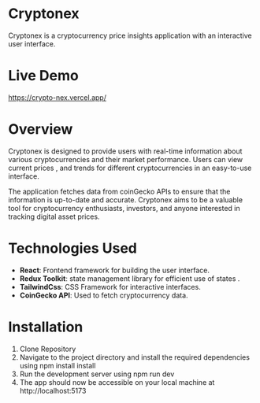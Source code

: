 
# Cryptonex

Cryptonex is a cryptocurrency price insights application with an interactive user interface.

# Live Demo 

https://crypto-nex.vercel.app/

# Overview

Cryptonex is designed to provide users with real-time information about various cryptocurrencies and their market performance. Users can view current prices , and trends for different cryptocurrencies in an easy-to-use interface.

The application fetches data from coinGecko APIs to ensure that the information is up-to-date and accurate. Cryptonex aims to be a valuable tool for cryptocurrency enthusiasts, investors, and anyone interested in tracking digital asset prices.


# Technologies Used

- **React**: Frontend framework for building the user interface.
- **Redux Toolkit**: state management library for efficient use of states .
- **TailwindCss**: CSS Framework for interactive interfaces.
- **CoinGecko API**: Used to fetch cryptocurrency data.

# Installation

1. Clone Repository
2. Navigate to the project directory and install the required dependencies using npm install install
3. Run the development server using npm run dev
4. The app should now be accessible on your local machine at http://localhost:5173
